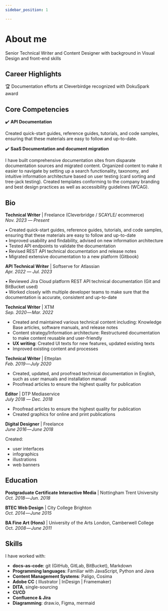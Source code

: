 ```yaml
---
sidebar_position: 1

---
```


# About me

Senior Technical Writer and Content Designer with background in Visual Design and front-end skills

## Career Highlights

🏆 Documentation efforts at Cleverbirdge recognized with DokuSpark award <br/>
<!-- 🎆  -->

<!-- 📚 Led comprehensive documentation 
🖋️ Played a pivotal role in 


🌐 Currently -->



## Core Competencies

✔️ **API Documentation**

Created quick-start guides, reference guides, tutorials, and code samples, ensuring that these materials are easy to follow and up-to-date.

✔️ **SaaS Documentation and document migration** 

I have built comprehensive documentation sites from disparate documentation sources and migrated content. Organized content to make it easier to navigate by setting up a search functionality, taxonomy, and intuitive information architecture based on user testing (card sorting and tree-jack testing). Created templates conforming to the company branding and best design practices as well as accessibility guidelines (WCAG).

## Bio

**Technical Writer** | Freelance (Cleverbridge / SCAYLE/ ecommerce) <br/> 
*Nov. 2023 ― Present*

• Created quick-start guides, reference guides, tutorials, and code samples,
ensuring that these materials are easy to follow and up-to-date <br/>
• Improved usability and findability, advised on new information architecture <br/>
• Tested API endpoints to validate the documentation<br/>
• Revised REST API technical documentation and release notes<br/>
• Migrated extensive documentation to a new platform (Gitbook)<br/>


**API Technical Writer** | Softserve for Atlassian <br/> 
*Apr. 2022 ― Jul. 2023*


• Reviewed Jira Cloud platform REST API technical documentation
(Git and BitBucket used) <br/>
• Worked closely with multiple developer teams to make sure
that the documentation is accurate, consistent and up-to-date <br/>


**Technical Writer** | XTM <br/> 
*Sep. 2020 ― Mar. 2022*


 - Created and maintained various technical content including: Knowledge Base articles, software manuals, and release notes<br/>
 - Content strategy/Information architecture: Restructured documentation to make content reusable and user-friendly<br/>
 -  **UX writing**: Created UI texts for new features, updated existing texts<br/> 
 - Improved existing content and processes


**Technical Writer** | Etteplan <br/> 
*Feb. 2019 ― July 2020* 

- Created, updated, and proofread technical documentation in English, such as user manuals and installation manual<br/> 
- Proofread articles to ensure the highest quality for publication 



**Editor** | DTP Mediaservice <br/> 
*July 2018 ― Dec. 2018*

 - Proofread articles to ensure the highest quality for publication<br/> 
 - Created graphics for online and print publications 

**Digital Designer** | Freelance <br/> 
*June 2016 ― June 2018*

Created:
 - user interfaces
 - infographics
 - illustrations
 - web banners

## Education


**Postgraduate Certificate Interactive Media** | Nottingham Trent University <br/>
*Oct. 2018 ― Jun. 2018* 

**BTEC Web Design** | City College Brighton <br/>
 *Oct. 2014 ― June 2015*

**BA Fine Art (Hons)** | University of the Arts London, Camberwell College <br/>
Oct. *2008 ― June 2011* 

<!-- **Art & Design Diploma (Graphic Design Pathway)** | University of the Arts London, Central St Martins College <br/>
*Sept. 2007― June 2008*  -->

<!-- ## Further education

**Mastering API Documentation** <br/>
*2024* 

**Python for Data Science, AI & Development** | IBM <br/>
*2023* 

**Introduction to Data Analytics** | IBM <br/>
*2023*

 **Information Visualization** | Interaction Design Foundation <br/>
 *Sep. 2021* 

**The Practical Guide To Usability** | Interaction Design Foundation <br/>
*June 2021*

**Documentation with JSON and XML** | LinkedIn Learning <br/>
*Dec. 2019*

**Introduction to Web APIs** | LinkedIn Learning <br/>
 *Oct. 2019* 

**Front End Web Development/Beginner JavaScript** | TeamTreehouse <br/>
*June 2017*  -->


## Skills

I have worked with:

 - **docs-as-code**: git (GitHub, GitLab, BitBucket), Markdown
 - **Programming languages**: Familiar with JavaScript, Python and Java
 - **Content Management Systems**: Paligo, Cosima
 - **Adobe CC** ( Illustrator | InDesign | Framemaker) 
 - **DITA**, single-sourcing
 - **CI/CD**
 - **Confluence & Jira**
 - **Diagramming**: draw.io, Figma, mermaid

<!-- Side projects: 
 - browser-based game with JavaScript and Phaser framework. Try it out! [Evil Twin game](https://evil-cat.netlify.app/) -->